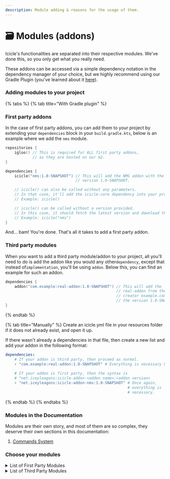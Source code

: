 ```yaml
---
description: Module adding & reasons for the usage of them.
---
```


# 🗃 Modules (addons)

Icicle's functionalities are separated into their respective modules. We've done this, so you only get what you really need.

These addons can be accessed via a simple dependency notation in the dependency manager of your choice, but we highly recommend using our Gradle Plugin (you've learned about it [here](../get-started.md#setting-up-your-development-environment)).

### Adding modules to your project

{% tabs %}
{% tab title="With Gradle plugin" %}
### First party addons

In the case of first party addons, you can add them to your project by extending your `dependencies` block in your `build.gradle.kts`, below is an example where we add the `nms` module.

```kts
repositories {
    igloo() // This is required for ALL first party addons,
            // as they are hosted on our m2.
}

dependencies {
    icicle("nms:1.0-SNAPSHOT") // This will add the NMS addon with the
                               // version 1.0-SNAPSHOT.

    // icicle() can also be called without any parameters.
    // In that case, it'll add the icicle-core dependency into your project.
    // Example: icicle()

    // icicle() can be called without a version provided.
    // In this case, it should fetch the latest version and download that.
    // Example: icicle("nms")
}
```

And... bam! You're done. That's all it takes to add a first party addon.

### Third party modules

When you want to add a third party module/addon to your project, all you'll need to do is add the addon like you would any other`dependency`, except that instead of`implementation`, you'll be using `addon`. Below this, you can find an example for such an addon.



```kts
dependencies {
    addon("com.example:real-addon:1.0-SNAPSHOT") // This will add the
                                                 // real-addon from the
                                                 // creator example.com with
                                                 // the version 1.0-SNAPSHOT.
}
```
{% endtab %}

{% tab title="Manually" %}
Create an icicle.yml file in your resources folder if it does not already exist, and open it up.

If there wasn't already a dependencies in that file, then create a new list and add your addon in the following format:

```yaml
dependencies:
    # If your addon is third party, then proceed as normal.
    - "com.example:real-addon:1.0-SNAPSHOT" # Everything is necessary here.
    
    # If your addon is first party, then the syntax is
    # "net.iceyleagons:icicle-addon-<addon name>:<addon version>
    - "net.iceyleagons:icicle-addon-nms:1.0-SNAPSHOT" # Once again,
                                                      # everything is
                                                      # necessary.
```
{% endtab %}
{% endtabs %}

### Modules in the Documentation

Modules are their own story, and most of them are so complex, they deserve their own sections in this documentation:

1. [Commands System](broken-reference)

### Choose your modules

<details>

<summary>List of First Party Modules</summary>

* Icicle-Commands --> complete easy-to-use command system
* Icicle-NMS --> interface-based NMS mappings (deobfuscated via DeFrost)
* Icicle-Serialization --> stupidly fast lightweight serialization library
* Icicle-Protocol --> our own, easy-to-use protocol library
* Icicle-Kotlin --> juicy Kotlin utilities

</details>

<details>

<summary>List of Third Party Modules</summary>



</details>

